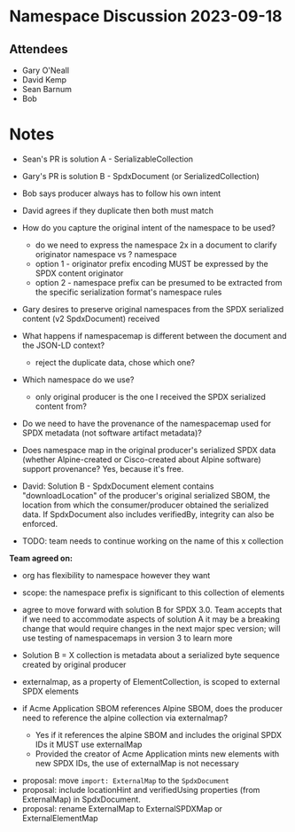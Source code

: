 # Namespace Discussion 2023-09-18

## Attendees
* Gary O'Neall
* David Kemp
* Sean Barnum
* Bob 


# Notes
* Sean's PR is solution A - SerializableCollection
* Gary's PR is solution B - SpdxDocument (or SerializedCollection)
* Bob says producer always has to follow his own intent
* David agrees if they duplicate then both must match
* How do you capture the original intent of the namespace to be used?
  * do we need to express the namespace 2x in a document to clarify originator namespace vs ? namespace
  * option 1 - originator prefix encoding MUST be expressed by the SPDX content originator 
  * option 2 - namespace prefix can be presumed to be extracted from the specific serialization format's namespace rules
* Gary desires to preserve original namespaces from the SPDX serialized content (v2 SpdxDocument) received
* What happens if namespacemap is different between the document and the JSON-LD context?
  * reject the duplicate data, chose which one?
* Which namespace do we use?
  * only original producer is the one I received the SPDX serialized content from?
* Do we need to have the provenance of the namespacemap used for SPDX metadata (not software artifact metadata)?
* Does namespace map in the original producer's serialized SPDX data (whether Alpine-created or Cisco-created about Alpine software) support provenance?  Yes, because it's free.
* David: Solution B - SpdxDocument element contains "downloadLocation" of the producer's original serialized SBOM, the location from which the consumer/producer obtained the serialized data.  If SpdxDocument also includes verifiedBy, integrity can also be enforced.

* TODO: team needs to continue working on the name of this x collection

**Team agreed on:**
* org has flexibility to namespace however they want
* scope: the namespace prefix is significant to this collection of elements
* agree to move forward with solution B for SPDX 3.0. Team accepts that if we need to accommodate aspects of solution A it may be a breaking change that would require changes in the next major spec version; will use testing of namespacemaps in version 3 to learn more
* Solution B = X collection is metadata about a serialized byte sequence created by original producer




* externalmap, as a property of ElementCollection, is scoped to external SPDX elements
* if Acme Application SBOM references Alpine SBOM, does the producer need to reference the alpine collection via externalmap?
  * Yes if it references the alpine SBOM and includes the original SPDX IDs it MUST use externalMap
  * Provided the creator of Acme Application mints new elements with new SPDX IDs, the use of externalMap is not necessary
- proposal: move `import: ExternalMap` to the `SpdxDocument`
- proposal: include locationHint and verifiedUsing properties (from ExternalMap) in SpdxDocument.  
- proposal: rename ExternalMap to ExternalSPDXMap or ExternalElementMap
